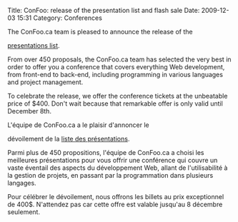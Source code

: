 Title: ConFoo: release of the presentation list and flash sale
Date: 2009-12-03 15:31
Category: Conferences

<!--:en-->The ConFoo.ca team is pleased to announce the release of the
[presentations list][].

From over 450 proposals, the ConFoo.ca team has selected the very best
in order to offer you a conference that covers everything Web
development, from front-end to back-end, including programming in
various languages and project management.

To celebrate the release, we offer the conference tickets at the
unbeatable price of \$400. Don't wait because that remarkable offer is
only valid until December 8th.

<!--:--><!--:fr-->L'équipe de ConFoo.ca a le plaisir d'annoncer le
dévoilement de la [liste des présentations][].

Parmi plus de 450 propositions, l'équipe de ConFoo.ca a choisi les
meilleures présentations pour vous offrir une conférence qui couvre un
vaste éventail des aspects du développement Web, allant de
l'utilisabilité à la gestion de projets, en passant par la programmation
dans plusieurs langages.

Pour célébrer le dévoilement, nous offrons les billets au prix
exceptionnel de 400\$. N'attendez pas car cette offre est valable
jusqu'au 8 décembre seulement.

<!--:-->

  [presentations list]: http://confoo.ca/en/session
  [liste des présentations]: http://confoo.ca/fr/session
